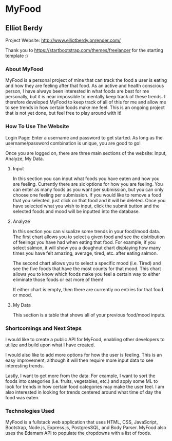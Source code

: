 # MyFood

## Elliot Berdy

Project Website: [http://www.elliotberdy.onrender.com/ ](https://elliotberdy.onrender.com/)

Thank you to https://startbootstrap.com/themes/freelancer for the starting template :)

### About MyFood

MyFood is a personal project of mine that can track the food a user is eating and how they are feeling after that food. As an active and health conscious person, I have always been interested in what foods are best for me personally, but it is near impossible to mentally keep track of these trends. I therefore developed MyFood to keep track of all of this for me and allow me to see trends in how certain foods make me feel. This is an ongoing project that is not yet done, but feel free to play around with it!

### How To Use The Website

Login Page: Enter a username and password to get started. As long as the username/password combination is unique, you are good to go!

Once you are logged on, there are three main sections of the website: Input, Analyze, My Data.

1. Input

   In this section you can input what foods you have eaten and how you are feeling. Currently there are six options for how you are feeling. You can enter as many foods as you want per submission, but you can only choose one feeling per submission. If you would like to remove a food that you selected, just click on that food and it will be deleted. Once you have selected what you wish to input, click the submit button and the selected foods and mood will be inputted into the database.

2. Analyze

   In this section you can visualize some trends in your food/mood data. The first chart allows you to select a given food and see the distribution of feelings you have had when eating that food. For example, if you select salmon, it will show you a doughnut chart displaying how many times you have felt amazing, average, tired, etc. after eating salmon.

   The second chart allows you to select a specific mood (i.e. Tired) and see the five foods that have the most counts for that mood. This chart allows you to know which foods make you feel a certain way to either eliminate those foods or eat more of them!

   If either chart is empty, then there are currently no entries for that food or mood.

3. My Data

   This section is a table that shows all of your previous food/mood inputs.

### Shortcomings and Next Steps

I would like to create a public API for MyFood, enabling other developers to utilize and build upon what I have created.

I would also like to add more options for how the user is feeling. This is an easy improvement, although it will then require more input data to see interesting trends.

Lastly, I want to get more from the data. For example, I want to sort the foods into categories (i.e. fruits, vegetables, etc.) and apply some ML to look for trends in how certain food categories may make the user feel. I am also interested in looking for trends centered around what time of day the food was eaten.

### Technologies Used

MyFood is a fullstack web application that uses HTML, CSS, JavaScript, Bootstrap, Node.js, Express.js, PostgresSQL, and Body Parser. MyFood also uses the Edamam API to populate the dropdowns with a list of foods.

